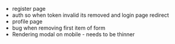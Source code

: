 - register page
- auth so when token invalid its removed and login page redirect
- profile page
- bug when removing first item of form
- Rendering modal on mobile - needs to be thinner

